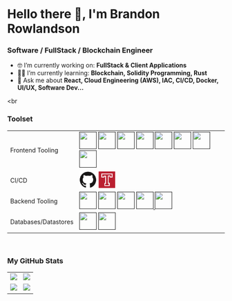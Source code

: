 # Hello there 👋, I'm Brandon Rowlandson
### Software / FullStack / Blockchain Engineer

- 🤓 I’m currently working on: __FullStack & Client Applications__ 
- 🙇‍♂️ I’m currently learning: __Blockchain, Solidity Programming, Rust__
- 📢 Ask me about __React, Cloud Engineering (AWS), IAC, CI/CD, Docker, UI/UX, Software Dev...__

<br

### Toolset

<table>
    <tr>
        <td>Frontend Tooling</td>
        <td>
            <a href=""><img src="https://www.vectorlogo.zone/logos/reactjs/reactjs-icon.svg" width="40" height="40"/></a>
            <a href=""><img src="https://www.vectorlogo.zone/logos/vuejs/vuejs-icon.svg" width="40" height="40"/></a>
            <a href=""><img src="https://www.vectorlogo.zone/logos/nuxtjs/nuxtjs-icon.svg" width="40" height="40"/></a>
            <a href=""><img src="https://www.vectorlogo.zone/logos/ionicframework/ionicframework-icon.svg" width="40" height="40"/></a>
            <a href=""><img src="https://www.vectorlogo.zone/logos/sass-lang/sass-lang-icon.svg" width="40" height="40"/></a>
            <a href=""><img src="https://www.vectorlogo.zone/logos/tailwindcss/tailwindcss-icon.svg" width="40" height="40"/></a>
            <a href=""><img src="https://www.vectorlogo.zone/logos/typescriptlang/typescriptlang-icon.svg" width="40" height="40"/></a>
            <a href=""><img src="https://www.vectorlogo.zone/logos/javascript/javascript-icon.svg" width="40" height="40"/></a>
            <!-- <a href=""><img src=""/></a>
            <a href=""><img src=""/></a> -->
        </td>
    </tr>
    <tr>
        <td>CI/CD</td>
        <td>
            <a href=""><img src="https://github.com/devicons/devicon/blob/v2.13.0/icons/github/github-original.svg" width="40" height="40"/></a>
            <a href=""><img src="https://github.com/devicons/devicon/blob/v2.13.0/icons/travis/travis-plain.svg" width="40" height="40"/></a>
        </td>
    </tr>
    <tr>
        <td>Backend Tooling</td>
        <td>
            <a href=""><img src="https://www.vectorlogo.zone/logos/nestjs/nestjs-icon.svg" width="40" height="40"/></a>
            <a href=""><img src="https://www.vectorlogo.zone/logos/koajs/koajs-ar21.svg" width="40" height="40"/></a>
            <a href=""><img src="https://www.vectorlogo.zone/logos/expressjs/expressjs-icon.svg" width="40" height="40"/></a>
            <a href=""><img src="https://www.vectorlogo.zone/logos/firebase/firebase-icon.svg" width="40" height="40"/>
            <a href=""><img src="https://www.vectorlogo.zone/logos/rust-lang/rust-lang-icon.svg" width="40" height="40"/>
        </td>
    </tr>
    <tr>
        <td>Databases/Datastores</td>
        <td>
            <a href=""><img src="https://www.vectorlogo.zone/logos/postgresql/postgresql-icon.svg" width="40" height="40"/></a>
            <a href=""><img src="https://www.vectorlogo.zone/logos/mongodb/mongodb-icon.svg" width="40" height="40"/></a>
        </td>
    </tr>
</table>


<br/>


### My GitHub Stats

<table>
    <tr>
        <td>
            <img src="https://github-profile-trophy.vercel.app/?username=Barndon99&rank=SSS,SS,S,AAA,AA,A,B&theme=tokyonight"/>
        </td>
        <td>
            <img src="https://github-readme-streak-stats.herokuapp.com/?user=Barndon99&theme=tokyonight"/>
        </td> 
    </tr>
    <tr>
        <td>
            <img src="https://github-readme-stats.vercel.app/api?username=Barndon99&count_private=true&show_icons=true&theme=tokyonight"/>
        </td>
        <td>
            <img src="https://github-readme-stats.vercel.app/api/top-langs/?username=Barndon99&langs_count=10&layout=compact&hide=php,scss,css,html,batchfile,gherkin,freemarker,xslt,tsql,ruby&theme=tokyonight"/>
        </td>
    </tr>
</table>
